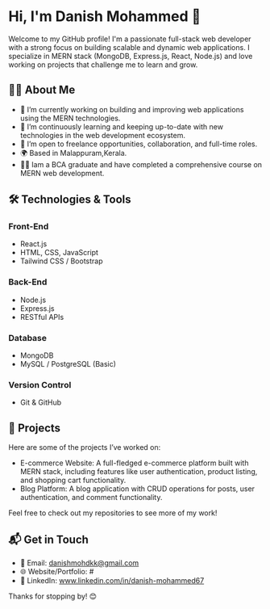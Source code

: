 # Hi, I'm Danish Mohammed 👋

Welcome to my GitHub profile! I'm a passionate full-stack web developer with a strong focus on building scalable and dynamic web applications.
I specialize in MERN stack (MongoDB, Express.js, React, Node.js) and love working on projects that challenge me to learn and grow.

## 🧑‍💻 About Me

- 🔭 I’m currently working on building and improving web applications using the MERN technologies.
- 🌱 I’m continuously learning and keeping up-to-date with new technologies in the web development ecosystem.
- 💼 I’m open to freelance opportunities, collaboration, and full-time roles.
- 🌍 Based in Malappuram,Kerala.
- 🧑‍🎓 Iam a  BCA graduate and have completed a comprehensive course on  MERN web development.

## 🛠️ Technologies & Tools

### Front-End
- React.js
- HTML, CSS, JavaScript
- Tailwind CSS / Bootstrap

### Back-End
- Node.js
- Express.js
- RESTful APIs

### Database
- MongoDB
- MySQL / PostgreSQL (Basic)

### Version Control 
- Git & GitHub


## 🚀 Projects

Here are some of the projects I’ve worked on:

- E-commerce Website: A full-fledged e-commerce platform built with MERN stack, including features like user authentication, product listing, and shopping cart functionality.
- Blog Platform: A blog application with CRUD operations for posts, user authentication, and comment functionality.

Feel free to check out my repositories to see more of my work!

## 📬 Get in Touch

- 📧 Email: danishmohdkk@gmail.com
- 🌐 Website/Portfolio: #
- 💼 LinkedIn: www.linkedin.com/in/danish-mohammed67

Thanks for stopping by! 😊
